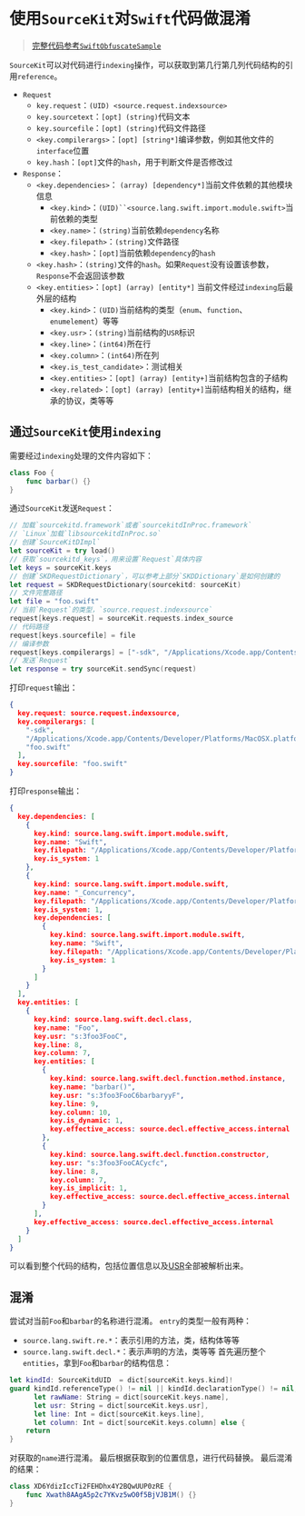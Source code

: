 # 使用`SourceKit`对`Swift`代码做混淆

> [完整代码参考`SwiftObfuscateSample`](./SwiftObfuscateSample)

`SourceKit`可以对代码进行`indexing`操作，可以获取到第几行第几列代码结构的引用`reference`。

* `Request`
    * `key.request`：`(UID) <source.request.indexsource>`
    * `key.sourcetext`：`[opt] (string)`代码文本
    * `key.sourcefile`：`[opt] (string)`代码文件路径
    * `<key.compilerargs>`：`[opt] [string*]`编译参数，例如其他文件的`interface`位置
    * `key.hash`：`[opt]`文件的`hash`，用于判断文件是否修改过
* `Response`：
    *  `<key.dependencies>`： `(array) [dependency*]`当前文件依赖的其他模块信息
        *  `<key.kind>`：`(UID)``<source.lang.swift.import.module.swift>`当前依赖的类型
        *  `<key.name>`：`(string)`当前依赖`dependency`名称
        *  `<key.filepath>`：`(string)`文件路径
        *  `<key.hash>`：`[opt]`当前依赖`dependency`的`hash`
    *  `<key.hash>`：`(string)`文件的`hash`。如果`Request`没有设置该参数，`Response`不会返回该参数
    *  `<key.entities>`：`[opt] (array) [entity*]` 当前文件经过`indexing`后最外层的结构
        *  `<key.kind>`：`(UID)`当前结构的类型（`enum`、`function`、`enumelement`）等等
        *  `<key.usr>`：`(string)`当前结构的`USR`标识
        *  `<key.line>`：`(int64)`所在行
        *  `<key.column>`：`(int64)`所在列
        *  `<key.is_test_candidate>`：测试相关
        *  `<key.entities>`：`[opt] (array) [entity+]`当前结构包含的子结构
        *  `<key.related>`：`[opt] (array) [entity+]`当前结构相关的结构，继承的协议，类等等

## 通过`SourceKit`使用`indexing`
需要经过`indexing`处理的文件内容如下：
```swift
class Foo {
    func barbar() {}
}
```
通过`SourceKit`发送`Request`：
```swift
// 加载`sourcekitd.framework`或者`sourcekitdInProc.framework`
// `Linux`加载`libsourcekitdInProc.so`
// 创建`SourceKitDImpl`
let sourceKit = try load()
// 获取`sourcekitd_keys`，用来设置`Request`具体内容
let keys = sourceKit.keys
// 创建`SKDRequestDictionary`，可以参考上部分`SKDDictionary`是如何创建的
let request = SKDRequestDictionary(sourcekitd: sourceKit)
// 文件完整路径
let file = "foo.swift"
// 当前`Request`的类型，`source.request.indexsource`
request[keys.request] = sourceKit.requests.index_source
// 代码路径
request[keys.sourcefile] = file
// 编译参数
request[keys.compilerargs] = ["-sdk", "/Applications/Xcode.app/Contents/Developer/Platforms/MacOSX.platform/Developer/SDKs/MacOSX.sdk", file]
// 发送`Request`
let response = try sourceKit.sendSync(request)
```
打印`request`输出：
```json
{
  key.request: source.request.indexsource,
  key.compilerargs: [
    "-sdk",
    "/Applications/Xcode.app/Contents/Developer/Platforms/MacOSX.platform/Developer/SDKs/MacOSX.sdk",
    "foo.swift"
  ],
  key.sourcefile: "foo.swift"
}
```
打印`response`输出：
```json
{
  key.dependencies: [
    {
      key.kind: source.lang.swift.import.module.swift,
      key.name: "Swift",
      key.filepath: "/Applications/Xcode.app/Contents/Developer/Platforms/MacOSX.platform/Developer/SDKs/MacOSX.sdk/usr/lib/swift/Swift.swiftmodule/x86_64-apple-macos.swiftinterface",
      key.is_system: 1
    },
    {
      key.kind: source.lang.swift.import.module.swift,
      key.name: "_Concurrency",
      key.filepath: "/Applications/Xcode.app/Contents/Developer/Platforms/MacOSX.platform/Developer/SDKs/MacOSX.sdk/usr/lib/swift/_Concurrency.swiftmodule/x86_64-apple-macos.swiftinterface",
      key.is_system: 1,
      key.dependencies: [
        {
          key.kind: source.lang.swift.import.module.swift,
          key.name: "Swift",
          key.filepath: "/Applications/Xcode.app/Contents/Developer/Platforms/MacOSX.platform/Developer/SDKs/MacOSX.sdk/usr/lib/swift/Swift.swiftmodule/x86_64-apple-macos.swiftinterface",
          key.is_system: 1
        }
      ]
    }
  ],
  key.entities: [
    {
      key.kind: source.lang.swift.decl.class,
      key.name: "Foo",
      key.usr: "s:3foo3FooC",
      key.line: 8,
      key.column: 7,
      key.entities: [
        {
          key.kind: source.lang.swift.decl.function.method.instance,
          key.name: "barbar()",
          key.usr: "s:3foo3FooC6barbaryyF",
          key.line: 9,
          key.column: 10,
          key.is_dynamic: 1,
          key.effective_access: source.decl.effective_access.internal
        },
        {
          key.kind: source.lang.swift.decl.function.constructor,
          key.usr: "s:3foo3FooCACycfc",
          key.line: 8,
          key.column: 7,
          key.is_implicit: 1,
          key.effective_access: source.decl.effective_access.internal
        }
      ],
      key.effective_access: source.decl.effective_access.internal
    }
  ]
}
```
可以看到整个代码的结构，包括位置信息以及[USR](./USR.md)全部被解析出来。
## 混淆
尝试对当前`Foo`和`barbar`的名称进行混淆。
`entry`的类型一般有两种：
* `source.lang.swift.re.*`：表示引用的方法，类，结构体等等
* `source.lang.swift.decl.*`：表示声明的方法，类等等
首先遍历整个`entities`，拿到`Foo`和`barbar`的结构信息：
```swift
let kindId: SourceKitdUID  = dict[sourceKit.keys.kind]!
guard kindId.referenceType() != nil || kindId.declarationType() != nil,
      let rawName: String = dict[sourceKit.keys.name],
      let usr: String = dict[sourceKit.keys.usr],
      let line: Int = dict[sourceKit.keys.line],
      let column: Int = dict[sourceKit.keys.column] else {
    return
}
```

对获取的`name`进行混淆。
最后根据获取到的位置信息，进行代码替换。
最后混淆的结果：
```swift
class XD6YdizIccTi2FEHDhx4Y2BQwUUP0zRE {
    func Xwath8AAgA5p2c7YKvz5wO0f5BjVJB1M() {}
}
```
